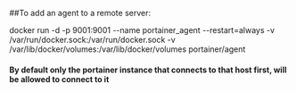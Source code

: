 ##To add an agent to a remote server:

docker run -d -p 9001:9001 --name portainer_agent --restart=always -v /var/run/docker.sock:/var/run/docker.sock -v /var/lib/docker/volumes:/var/lib/docker/volumes portainer/agent

#### By default only the portainer instance that connects to that host first, will be allowed to connect to it

